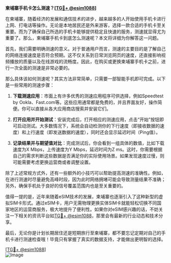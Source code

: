 **柬埔寨手机卡怎么测速？[[TG💪+ @esim1088](https://t.me/s/esim1088)]**

在柬埔寨，随着经济的发展和通信技术的进步，越来越多的人开始使用手机卡进行上网、打电话等操作。无论是本地居民还是外来游客，选择一款合适的手机卡至关重要。而为了确保自己所选的手机卡能够提供稳定且快速的服务，测速就显得尤为重要了。那么，柬埔寨手机卡到底怎么测速呢？本文将详细为你解答这一问题。

首先，我们需要明确测速的意义。对于普通用户而言，测速的主要目的是了解自己的网络连接速度是否符合预期。这不仅关系到日常浏览网页的速度，还直接影响视频播放的质量以及在线游戏的流畅度。因此，在购买或更换柬埔寨手机卡之前，进行一次全面的测速是非常必要的。

那么具体该如何测速呢？其实方法非常简单，只需要一部智能手机即可完成。以下是一些常用的测速步骤：

1. **下载测速应用**：市面上有许多优秀的测速应用程序可供选择，例如Speedtest by Ookla、Fast.com等。这些应用通常都是免费的，并且界面友好，操作简便。你可以直接从各大应用商店搜索并安装它们。

2. **打开应用并开始测试**：安装完成后，打开相应的测速应用，点击“开始”按钮即可启动测试。大多数情况下，系统会自动检测你的下行速度（即接收数据的速度）和上行速度（即发送数据的速度），同时还会显示延迟时间（Ping值）。

3. **记录结果并与期望值对比**：完成测试后，你会看到一组具体的数值，比如下载速度为X Mbps，上传速度为Y Mbps，延迟时间为Z ms。这时，你需要根据自己的需求判断这些数据是否满足你的实际使用场景。如果发现速度过慢，则可能需要考虑更换运营商或者调整设置。

除了上述常规方式外，还有一些额外的小技巧可以帮助提高测速的准确性。例如，在进行测速时尽量避免高峰时段，因为此时网络拥堵可能会导致测量结果不准确；另外，确保手机处于良好的信号覆盖范围内也是至关重要的。

值得一提的是，近年来随着eSIM技术的发展，柬埔寨也逐渐引入了这种新型的虚拟SIM卡形式。通过eSIM卡，用户无需物理更换实体SIM卡就能轻松切换不同国家地区的运营商服务，极大地提升了便利性。如果你对eSIM感兴趣的话，不妨关注一下相关的资讯平台如[TG💪+ @esim1088](https://t.me/s/esim1088)，那里会有最新的行业动态和技术分享。

最后，无论你是计划长期居住还是短期旅行至柬埔寨，都不要忘记定期对自己的手机卡进行测速检查哦！毕竟只有掌握了真实的数据支持，才能做出更明智的选择。

[[TG💪+ @esim1088](https://t.me/s/esim1088)]  
![Image](https://i.postimg.cc/4NQfJmqS/Snipaste-2025-05-13-00-14-12.png)